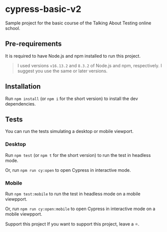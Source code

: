 # cypress-basic-v2
Sample project for the basic course of the Talking About Testing online school.

## Pre-requirements
It is required to have Node.js and npm installed to run this project.

> I used versions `v16.13.2` and `8.3.2` of Node.js and npm, respectively. I suggest you use the same or later versions.

## Installation
Run `npm install` (or `npm i` for the short version) to install the dev dependencies.

## Tests

You can run the tests simulating a desktop or mobile viewport.

### Desktop

Run `npm test` (or `npm t` for the short version) to run the test in headless mode.

Or, run `npm run cy:open` to open Cypress in interactive mode.

### Mobile

Run `npm test:mobile` to run the test in headless mode on a mobile viewpport.

Or, run `npm run cy:open:mobile` to open Cypress in interactive mode on a mobile viewpport.

Support this project
If you want to support this project, leave a ⭐.
